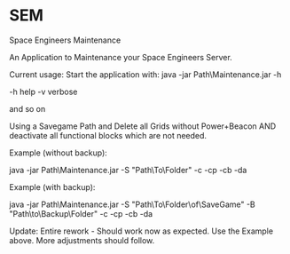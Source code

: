 # SEM
Space Engineers Maintenance

An Application to Maintenance your Space Engineers Server.

Current usage:
Start the application with:
java -jar Path\Maintenance.jar -h

-h  help
-v verbose

and so on


Using a Savegame Path and Delete all Grids without Power+Beacon AND deactivate all functional blocks which are not needed.

Example (without backup):

java -jar Path\Maintenance.jar -S "Path\To\Folder\" -c -cp -cb -da

Example (with backup):

java -jar Path\Maintenance.jar -S "Path\To\Folder\of\SaveGame" -B "Path\to\Backup\Folder" -c -cp -cb -da

Update:
Entire rework - Should work now as expected. Use the Example above. More adjustments should follow.
